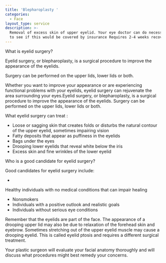 ```yaml
---
title: 'Blepharoplasty '
categories:
  - Face
layout_type: service
description: >-
  Removal of excess skin of upper eyelid. Your eye doctor can do necessary tests
  to see if this would be covered by insurance Requires 2-4 weeks recovery.
---
```

What is eyelid surgery?

Eyelid surgery, or blepharoplasty, is a surgical procedure to improve the appearance of the eyelids.

Surgery can be performed on the upper lids, lower lids or both.

Whether you want to improve your appearance or are experiencing functional problems with your eyelids, eyelid surgery can rejuvenate the area surrounding your eyes.Eyelid surgery, or blepharoplasty, is a surgical procedure to improve the appearance of the eyelids. Surgery can be performed on the upper lids, lower lids or both.

What eyelid surgery can treat
:

* Loose or sagging skin that creates folds or disturbs the natural contour of the upper eyelid, sometimes impairing vision
* Fatty deposits that appear as puffiness in the eyelids
* Bags under the eyes
* Drooping lower eyelids that reveal white below the iris
* Excess skin and fine wrinkles of the lower eyelid

Who is a good candidate for eyelid surgery?

Good candidates for eyelid surgery include:

* 

Healthy individuals with no medical conditions that can impair healing

* Nonsmokers
* Individuals with a positive outlook and realistic goals
* Individuals without serious eye conditions

Remember that the eyelids are part of the face. The appearance of a drooping upper lid may also be due to relaxation of the forehead skin and eyebrow. Sometimes stretching out of the upper eyelid muscle may cause a drooping eyelid. This is called eyelid ptosis and requires a different surgical treatment.

Your plastic surgeon will evaluate your facial anatomy thoroughly and will discuss what procedures might best remedy your concerns.
